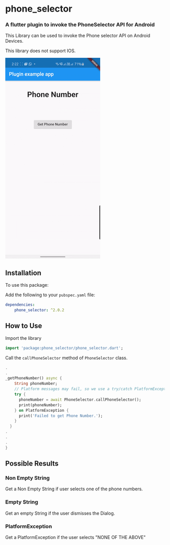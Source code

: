 # phone_selector

### A flutter plugin to invoke the PhoneSelector API for Android

This Library can be used to invoke the Phone selector API on Android Devices.

This library does not support IOS.

![](demo.gif)

## Installation

To use this package:

Add the following to your `pubspec.yaml` file:

```yaml
dependencies:
    phone_selector: ^2.0.2
```

## How to Use

Import the library
```dart
import 'package:phone_selector/phone_selector.dart';
```

Call the `callPhoneSelector` method of `PhoneSelector` class.

```dart
.
.
_getPhoneNumber() async {
    String phoneNumber;
    // Platform messages may fail, so we use a try/catch PlatformException.
    try {
      phoneNumber = await PhoneSelector.callPhoneSelector();
      print(phoneNumber);
    } on PlatformException {
      print('Failed to get Phone Number.');
    }
  }
.
.
.
}
```

## Possible Results

### Non Empty String
Get a Non Empty String if user selects one of the phone numbers.

### Empty String
Get an empty String if the user dismisses the Dialog.

### PlatformException
Get a PlatformException if the user selects "NONE OF THE ABOVE"
